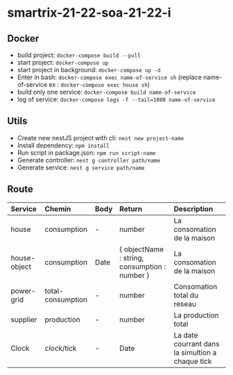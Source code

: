 # smartrix-21-22-soa-21-22-i

## Docker

- build project: `docker-compose build --pull`
- start project: `docker-compose up`
- start project in background: `docker-compose up -d`
- Enter in bash: `docker-compose exec name-of-service sh` (replace name-of-service ex : `docker-compose exec house sh`)
- build only one service: `docker-compose build name-of-service`
- log of service: `docker-compose logs -f --tail=1000 name-of-service`

## Utils
- Create new nestJS project with cli: `nest new project-name`
- Install dependency:  `npm install`
- Run script in package.json: `npm run script-name`
- Generate controller: `nest g controller path/name`
- Generate service: `nest g service path/name`

## Route

| Service       | Chemin      | Body            | Return     |Description            |
| :-------------|:--------    | :-----          |:--------   |:----------------------|
| house         | consumption | -               | number     | La consomation de la maison|
| house-object  | consumption | Date            |{ objectName : string, consumption : number } | La consomation de la maison   |
|power-grid     |total-consumption|-            |number      | Consomation total du reseau |
|supplier       |production   |-                |number      | La production total |
| Clock         | clock/tick  |-                |  Date      | La date courrant dans la simultion a chaque tick |